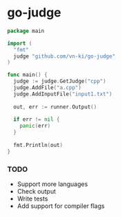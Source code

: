 # go-judge


```go
package main

import (
  "fmt"
  judge "github.com/vn-ki/go-judge"
)

func main() {
  judge := judge.GetJudge("cpp")
  judge.AddFile("a.cpp")
  judge.AddInputFile("input1.txt")
  
  out, err := runner.Output()
  
  if err != nil {
    panic(err)
  }
  
  fmt.Println(out)
}

```

### TODO

- Support more languages
- Check output
- Write tests
- Add support for compiler flags
